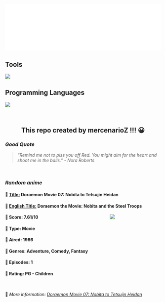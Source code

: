
<img src="svg/nai.svg" />

<p>
  <h2>Tools</h2>
  <a href="https://skillicons.dev">
    <img src="https://skillicons.dev/icons?i=git,bash,vim,ubuntu,tensorflow,pytorch,docker,raspberrypi" />
  </a>

  <br />

  <h2>Programming Languages</h2>

  <a href="https://skillicons.dev">
    <img src="https://skillicons.dev/icons?i=python,c,cpp" />
  </a>
</p>

<br />

<h2 align="center">This repo created by mercenarioZ !!! 😀</h2>
<h3><i>Good Quote</i></h3>

<blockquote>
<i>
“Remind me not to piss you off Red. You might aim for the heart and shoot me in the balls.” - Nora Roberts
</i>
</blockquote>

<br />

<h3><i>Random anime</i></h3>

<h4>
  <strong>🥭 <u>Title:</u></strong> Doraemon Movie 07: Nobita to Tetsujin Heidan
</h4>

<h4>🌿 <u>English Title:</u> Doraemon the Movie: Nobita and the Steel Troops</h4>

<img align="right" width="165" src=https://cdn.myanimelist.net/images/anime/10/72412.jpg />

<h4>🌱 Score: 7.61/10</h4>

<h4>🌲 Type: Movie</h4>

<h4>🌴 Aired: 1986</h4>

<h4>🌵 Genres: Adventure, Comedy, Fantasy</h4>

<h4>🥑 Episodes: 1</h4>

<h4>🍏 Rating: PG - Children</h4>

<br />

🍂 *More information: [Doraemon Movie 07: Nobita to Tetsujin Heidan](https://myanimelist.net/anime/2665/Doraemon_Movie_07__Nobita_to_Tetsujin_Heidan)*
    